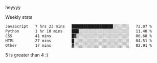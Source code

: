 heyyyy

Weekly stats
<!--START_SECTION:waka-->

```txt
JavaScript   7 hrs 23 mins   ██████████████████░░░░░░░   72.07 %
Python       1 hr 10 mins    ███░░░░░░░░░░░░░░░░░░░░░░   11.40 %
CSS          41 mins         █▓░░░░░░░░░░░░░░░░░░░░░░░   06.68 %
HTML         27 mins         █░░░░░░░░░░░░░░░░░░░░░░░░   04.51 %
Other        17 mins         ▓░░░░░░░░░░░░░░░░░░░░░░░░   02.91 %
```

<!--END_SECTION:waka-->
5 is greater than 4 :)
